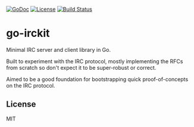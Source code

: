 [![GoDoc](https://godoc.org/github.com/shazow/go-irckit?status.svg)](https://godoc.org/github.com/shazow/go-irckit)
[![License](https://img.shields.io/badge/license-MIT-blue.svg)](https://raw.githubusercontent.com/shazow/go-irckit/master/LICENSE)
[![Build Status](https://travis-ci.org/shazow/go-irckit.svg?branch=master)](https://travis-ci.org/shazow/go-irckit)

# go-irckit

Minimal IRC server and client library in Go.

Built to experiment with the IRC protocol, mostly implementing the RFCs from scratch so don't expect it to be super-robust or correct.

Aimed to be a good foundation for bootstrapping quick proof-of-concepts on the IRC protocol.


## License

MIT
